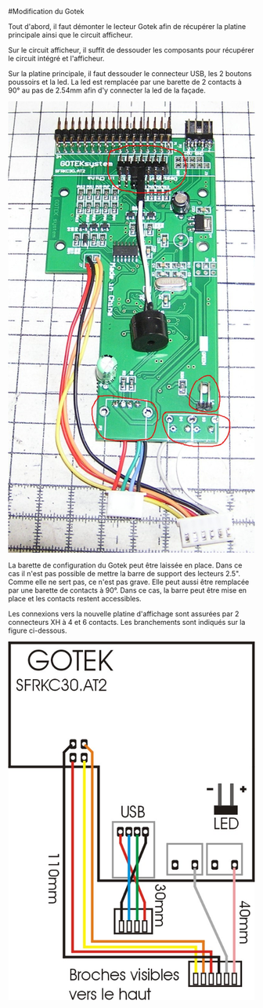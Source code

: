 

#Modification du Gotek

Tout d'abord, il faut démonter le lecteur Gotek afin de récupérer la platine principale ainsi que le circuit afficheur.

Sur le circuit afficheur, il suffit de dessouder les composants pour récupérer le circuit intégré et l'afficheur.

Sur la platine principale, il faut dessouder le connecteur USB, les 2 boutons poussoirs et la led.
La led est remplacée par une barette de 2 contacts à 90° au pas de 2.54mm afin d'y connecter la led de la façade.

![Modifications Gotek](./Modifications_GOTEK.JPG?raw=true "Optional Title")


La barette de configuration du Gotek peut être laissée en place.  Dans ce cas il n'est pas possible de mettre la barre de support des lecteurs 2.5". Comme elle ne sert pas, ce n'est pas grave.
Elle peut aussi être remplacée par une barette de contacts à 90°. Dans ce cas, la barre peut être mise en place et les contacts restent accessibles.

Les connexions vers la nouvelle platine d'affichage sont assurées par 2 connecteurs XH à 4 et 6 contacts.
Les branchements sont indiqués sur la figure ci-dessous.

![Branchement Gotek](./Branchement_GOTEK.JPG?raw=true "Optional Title")
